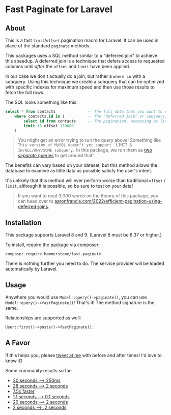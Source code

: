 # Fast Paginate for Laravel

## About

This is a fast `limit`/`offset` pagination macro for Laravel. It can be used in place of the standard `paginate` methods. 

This packages uses a SQL method similar to a "deferred join" to achieve this speedup. A deferred join is a technique that defers access to requested columns until _after_ the `offset` and `limit` have been applied.

In our case we don't actually do a join, but rather a `where in` with a subquery. Using this technique we create a subquery that can be optimized with specific indexes for maximum speed and then use those results to fetch the full rows.

The SQL looks something like this:

```sql
select * from contacts              -- The full data that you want to show your users.
    where contacts.id in (          -- The "deferred join" or subquery, in our case.
        select id from contacts     -- The pagination, accessing as little data as possible - ID only.
        limit 15 offset 150000      
    )
```

> You might get an error trying to run the query above! Something like `This version of MySQL doesn't yet support 'LIMIT & IN/ALL/ANY/SOME subquery.`
> In this package, we run them as [two _separate_ queries](https://github.com/hammerstonedev/fast-paginate/blob/154da286f8160a9e75e64e8025b0da682aa2ba23/src/BuilderMixin.php#L62-L79) to get around that!  

The benefits can vary based on your dataset, but this method allows the database to examine as little data as possible satisfy the user's intent.

It's unlikely that this method will ever perform worse than traditional `offset` / `limit`, although it is possible, so be
sure to test on your data!

> If you want to read 3,000 words on the theory of this package, you can head over to [aaronfrancis.com/2022/efficient-pagination-using-deferred-joins](https://aaronfrancis.com/2022/efficient-pagination-using-deferred-joins).

## Installation

This package supports Laravel 8 and 9. (Laravel 8 must be 8.37 or higher.)

To install, require the package via composer:

```
composer require hammerstone/fast-paginate
```

There is nothing further you need to do. The service provider will be loaded automatically by Laravel.

## Usage

Anywhere you would use `Model::query()->paginate()`, you can use `Model::query()->fastPaginate()`! That's it! The method signature is the same.

Relationships are supported as well: 

```php
User::first()->posts()->fastPaginate();
```

## A Favor

If this helps you, please [tweet at me](https://twitter.com/aarondfrancis) with before and after times! I'd love to know :D

Some community results so far: 
* [30 seconds --> 250ms](https://twitter.com/mdavis1982/status/1482429071288066054) 
* [28 seconds --> 2 seconds](https://twitter.com/joecampo/status/1483550610028957701) 
* [7.5x faster](https://twitter.com/max_eckel/status/1483764319372333057) 
* [1.1 seconds --> 0.1 seconds](https://twitter.com/max_eckel/status/1483852300414337032) 
* [20 seconds --> 2 seconds](https://twitter.com/1ralphmorris/status/1484242437618941957) 
* [2 seconds --> .2 seconds](https://twitter.com/julioelpoeta/status/1549524738980077568) 